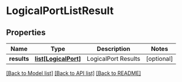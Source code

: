 # LogicalPortListResult

## Properties
Name | Type | Description | Notes
------------ | ------------- | ------------- | -------------
**results** | [**list[LogicalPort]**](LogicalPort.md) | LogicalPort Results | [optional] 

[[Back to Model list]](../README.md#documentation-for-models) [[Back to API list]](../README.md#documentation-for-api-endpoints) [[Back to README]](../README.md)

